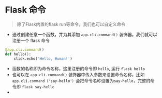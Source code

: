 # Flask 命令

> 除了Flask内置的flask run等命令，我们也可以自定义命令

- 通过创建任意一个函数，并为其添加 `app.cli.command()` 装饰器，我们就可以注册一个 flask 命令

```python
@app.cli.command()
def hello():
    click.echo('Hello, Human!')
```
- 函数的名称即为命令名称，这里注册的命令即 `hello`, 运行 `flask hello`
- 也可以在 `app.cli.command()` 装饰器中传入参数来设置命令名称，比如 `app.cli.command（'say-hello'）`会把命令名称设置为`say-hello`，完整的命令即 `flask say-hello`
- 